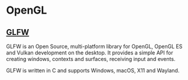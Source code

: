 # OpenGL

## [GLFW](https://www.glfw.org/)

GLFW is an Open Source, multi-platform library for OpenGL, OpenGL ES and Vulkan development on the desktop. It provides
a simple API for creating windows, contexts and surfaces, receiving input and events.

GLFW is written in C and supports Windows, macOS, X11 and Wayland.

